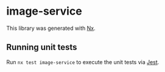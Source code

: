 # image-service

This library was generated with [Nx](https://nx.dev).

## Running unit tests

Run `nx test image-service` to execute the unit tests via [Jest](https://jestjs.io).
